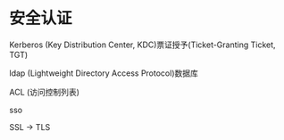 # 安全认证

Kerberos \(Key Distribution Center, KDC\)票证授予\(Ticket-Granting Ticket, TGT\)

ldap \(Lightweight Directory Access Protocol\)数据库

ACL \(访问控制列表\)

sso

SSL -&gt; TLS





